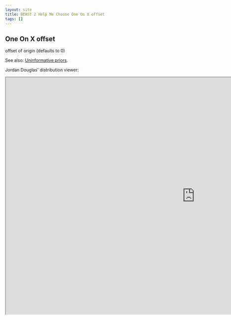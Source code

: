 ```yaml
---
layout: site
title: BEAST 2 Help Me Choose One On X offset
tags: []
---
```


## One On X offset

offset of origin (defaults to 0)


See also: [Uninformative priors](https://en.wikipedia.org/wiki/Prior_probability#Uninformative_priors).


Jordan Douglas' distribution viewer: 
<iframe width='1224' height='768' src='https://jordandouglas.github.io/distributions/' title='Distribution Viewer'></iframe>
